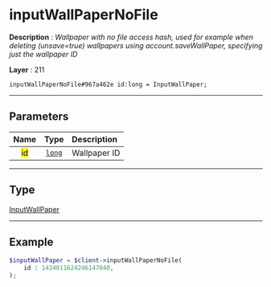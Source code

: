 # inputWallPaperNoFile

**Description** : *Wallpaper with no file access hash, used for example when deleting (unsave=true) wallpapers using account.saveWallPaper, specifying just the wallpaper ID*

**Layer** : 211

```tl
inputWallPaperNoFile#967a462e id:long = InputWallPaper;
```

---

## Parameters

| Name | Type | Description |
| :---: | :---: | :--- |
| <mark>id</mark> | [`long`](type/long) | Wallpaper ID |

---

## Type

[InputWallPaper](type/InputWallPaper)

---

## Example

```php
$inputWallPaper = $client->inputWallPaperNoFile(
	id : 1434011624246147040,
);
```